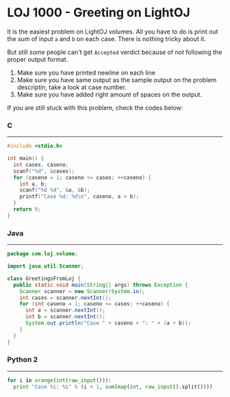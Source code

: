 # LOJ 1000 - Greeting on LightOJ

It is the easiest problem on LightOJ volumes. All you have to do is print out the sum of input `a` and `b` on each case. There is nothing tricky about it.

But still some people can't get `Accepted` verdict because of not following the proper output format.

1. Make sure you have printed newline on each line
2. Make sure you have same output as the sample output on the problem descriptin, take a look at case number.
3. Make sure you have added right amount of spaces on the output.

If you are still stuck with this problem, check the codes below:

### C
-----
```c
#include <stdio.h>

int main() {
  int cases, caseno;
  scanf("%d", &cases);
  for (caseno = 1; caseno <= cases; ++caseno) {
    int a, b;
    scanf("%d %d", &a, &b);
    printf("Case %d: %d\n", caseno, a + b);
  }
  return 0;
}
```

### Java
-----
```java
package com.loj.volume;

import java.util.Scanner;

class GreetingsFromLoj {
  public static void main(String[] args) throws Exception {
    Scanner scanner = new Scanner(System.in);
    int cases = scanner.nextInt();
    for (int caseno = 1; caseno <= cases; ++caseno) {
      int a = scanner.nextInt();
      int b = scanner.nextInt();
      System.out.println("Case " + caseno + ": " + (a + b));
    }
  }
}
```

### Python 2
-----
```python
for i in xrange(int(raw_input())):
  print "Case %i: %i" % (i + 1, sum(map(int, raw_input().split())))
```
